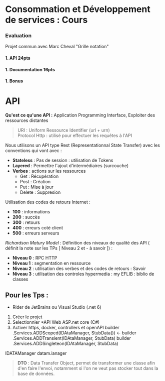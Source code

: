 # Consommation et Développement de services : Cours 

### Evaluation

Projet commun avec Marc Cheval
"Grille notation"

#### 1. **API** 24pts
#### 1. **Documentation** 16pts
#### 1. **Bonus**

# API
**Qu'est ce qu'une API :** Application Programming Interface, Exploiter des ressources distantes 
> URI : Uniform Ressource Identifier (url + urn)  
> Protocol Http : utilisé pour effectuer les requêtes à l'API

Nous utilisons un API type Rest (Representationnal State Transfer) avec les conventions qui vont avec : 
- **Stateless** : Pas de session : utilisation de Tokens
- **Layered** : Permettre l'ajout d'intermédiaires (surcouche)
- **Verbes** : actions sur les ressources 
    - Get : Récupération
    - Post : Création 
    - Put : Mise à jour
    - Delete : Suppresion

Utilisation des codes de retours Internet : 
- **100** : informations
- **200** : succès
- **300** : retours
- **400** : erreurs coté client
- **500** : erreurs serveurs 

*Richardson Matury Model* :  Définition des niveaux de qualité des API ( définit la note sur les TPs [ Niveau 2 et - à savoir ]) :
- **Niveau 0** : RPC HTTP
- **Niveau 1** : segmentation en ressource
- **Niveau 2** : utilisation des verbes et des codes de retours : Savoir
- **Niveau 3** : utilisation des controles hypermedia 
: my EFLIB : biblio de classes
## Pour les Tps : 
- Rider de JetBrains ou Visual Studio (.net 6)

1. Créer le projet
2. Selectionnier *API Web ASP.net core (C#)
3. Activer https, docker, controllers et openAPI
builder .Services.ADDScoped(IDAtaManager, StubData()) <-
builder .Services.ADDTransient(IDAtaManager, StubData)
builder .Services.ADDSingleteon(IDAtaManager, StubData)

IDATAManager datam.ianager


> **DTO** : Data Transfer Object, permet de transformer une classe afin d'en faire l'envoi, notamment si l'on ne veut pas stocker tout dans la base de données. 